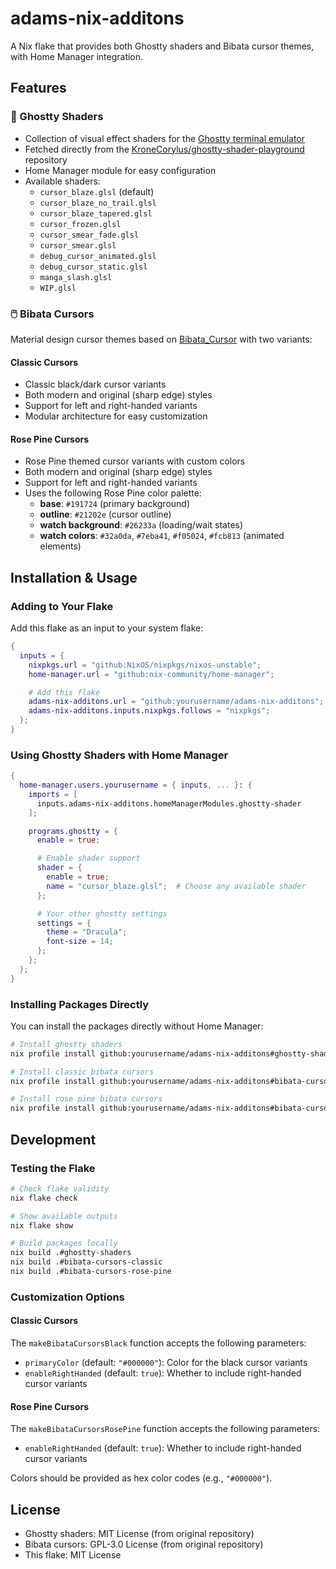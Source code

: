 # adams-nix-additons

A Nix flake that provides both Ghostty shaders and Bibata cursor themes, with Home Manager integration.

## Features

### 🎨 Ghostty Shaders

- Collection of visual effect shaders for the [Ghostty terminal emulator](https://github.com/ghostty-org/ghostty)
- Fetched directly from the [KroneCorylus/ghostty-shader-playground](https://github.com/KroneCorylus/ghostty-shader-playground) repository
- Home Manager module for easy configuration
- Available shaders:
  - `cursor_blaze.glsl` (default)
  - `cursor_blaze_no_trail.glsl`
  - `cursor_blaze_tapered.glsl`
  - `cursor_frozen.glsl`
  - `cursor_smear_fade.glsl`
  - `cursor_smear.glsl`
  - `debug_cursor_animated.glsl`
  - `debug_cursor_static.glsl`
  - `manga_slash.glsl`
  - `WIP.glsl`

### 🖱️ Bibata Cursors

Material design cursor themes based on [Bibata_Cursor](https://github.com/ful1e5/Bibata_Cursor) with two variants:

#### Classic Cursors

- Classic black/dark cursor variants
- Both modern and original (sharp edge) styles
- Support for left and right-handed variants
- Modular architecture for easy customization

#### Rose Pine Cursors

- Rose Pine themed cursor variants with custom colors
- Both modern and original (sharp edge) styles
- Support for left and right-handed variants
- Uses the following Rose Pine color palette:
  - **base**: `#191724` (primary background)
  - **outline**: `#21202e` (cursor outline)
  - **watch background**: `#26233a` (loading/wait states)
  - **watch colors**: `#32a0da`, `#7eba41`, `#f05024`, `#fcb813` (animated elements)

## Installation & Usage

### Adding to Your Flake

Add this flake as an input to your system flake:

```nix
{
  inputs = {
    nixpkgs.url = "github:NixOS/nixpkgs/nixos-unstable";
    home-manager.url = "github:nix-community/home-manager";

    # Add this flake
    adams-nix-additons.url = "github:yourusername/adams-nix-additons";
    adams-nix-additons.inputs.nixpkgs.follows = "nixpkgs";
  };
}
```

### Using Ghostty Shaders with Home Manager

```nix
{
  home-manager.users.yourusername = { inputs, ... }: {
    imports = [
      inputs.adams-nix-additons.homeManagerModules.ghostty-shader
    ];

    programs.ghostty = {
      enable = true;

      # Enable shader support
      shader = {
        enable = true;
        name = "cursor_blaze.glsl";  # Choose any available shader
      };

      # Your other ghostty settings
      settings = {
        theme = "Dracula";
        font-size = 14;
      };
    };
  };
}
```

### Installing Packages Directly

You can install the packages directly without Home Manager:

```bash
# Install ghostty shaders
nix profile install github:yourusername/adams-nix-additons#ghostty-shaders

# Install classic bibata cursors
nix profile install github:yourusername/adams-nix-additons#bibata-cursors-classic

# Install rose pine bibata cursors
nix profile install github:yourusername/adams-nix-additons#bibata-cursors-rose-pine
```

## Development

### Testing the Flake

```bash
# Check flake validity
nix flake check

# Show available outputs
nix flake show

# Build packages locally
nix build .#ghostty-shaders
nix build .#bibata-cursors-classic
nix build .#bibata-cursors-rose-pine
```

### Customization Options

#### Classic Cursors

The `makeBibataCursorsBlack` function accepts the following parameters:

- `primaryColor` (default: `"#000000"`): Color for the black cursor variants
- `enableRightHanded` (default: `true`): Whether to include right-handed cursor variants

#### Rose Pine Cursors

The `makeBibataCursorsRosePine` function accepts the following parameters:

- `enableRightHanded` (default: `true`): Whether to include right-handed cursor variants

Colors should be provided as hex color codes (e.g., `"#000000"`).

## License

- Ghostty shaders: MIT License (from original repository)
- Bibata cursors: GPL-3.0 License (from original repository)
- This flake: MIT License
